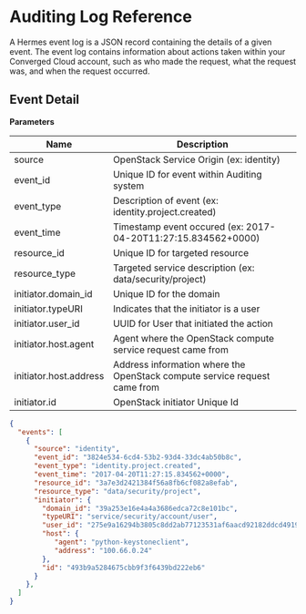 # Auditing Log Reference

A Hermes event log is a JSON record containing the details of a given event. The event log contains
information about actions taken within your Converged Cloud account, such as who made the request, 
what the request was, and when the request occurred.

## Event Detail

**Parameters**

| **Name** | **Description** |
| --- | --- |
| source | OpenStack Service Origin (ex: identity) |
| event_id | Unique ID for event within Auditing system |
| event_type | Description of event (ex: identity.project.created) |
| event_time | Timestamp event occured (ex: 2017-04-20T11:27:15.834562+0000) |
| resource_id | Unique ID for targeted resource  |
| resource_type | Targeted service description (ex: data/security/project)  |
| initiator.domain_id | Unique ID for the domain  |
| initiator.typeURI | Indicates that the initiator is a user  |
| initiator.user_id | UUID for User that initiated the action  |
| initiator.host.agent | Agent where the OpenStack compute service request came from |
| initiator.host.address | Address information where the OpenStack compute service request came from |
| initiator.id | OpenStack initiator Unique Id |



```json
{
  "events": [
    {
      "source": "identity",
      "event_id": "3824e534-6cd4-53b2-93d4-33dc4ab50b8c",
      "event_type": "identity.project.created",
      "event_time": "2017-04-20T11:27:15.834562+0000",
      "resource_id": "3a7e3d2421384f56a8fb6cf082a8efab",
      "resource_type": "data/security/project",
      "initiator": {
        "domain_id": "39a253e16e4a4a3686edca72c8e101bc",
        "typeURI": "service/security/account/user",
        "user_id": "275e9a16294b3805c8dd2ab77123531af6aacd92182ddcd491933e5c09864a1d",
        "host": {
           "agent": "python-keystoneclient",
           "address": "100.66.0.24"
        },
        "id": "493b9a5284675cbb9f3f6439bd222eb6"
      }
    },
  ]
}
```

